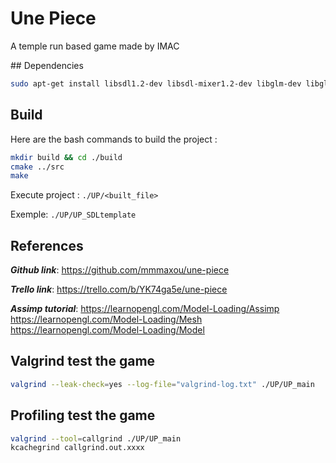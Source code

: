 # Une Piece

A temple run based game made by IMAC

## Dependencies

```bash
sudo apt-get install libsdl1.2-dev libsdl-mixer1.2-dev libglm-dev libglew-dev libassimp-dev libfreetype6-dev freeglut3-dev

```

## Build

Here are the bash commands to build the project :

```bash
mkdir build && cd ./build
cmake ../src
make
```

Execute project :
`./UP/<built_file>`

Exemple: `./UP/UP_SDLtemplate`

## References

***Github link***:
<https://github.com/mmmaxou/une-piece>

***Trello link***:
<https://trello.com/b/YK74ga5e/une-piece>

***Assimp tutorial***:
<https://learnopengl.com/Model-Loading/Assimp>
<https://learnopengl.com/Model-Loading/Mesh>
<https://learnopengl.com/Model-Loading/Model>

## Valgrind test the game

```bash
valgrind --leak-check=yes --log-file="valgrind-log.txt" ./UP/UP_main
```

## Profiling test the game

```bash
valgrind --tool=callgrind ./UP/UP_main
kcachegrind callgrind.out.xxxx
```
